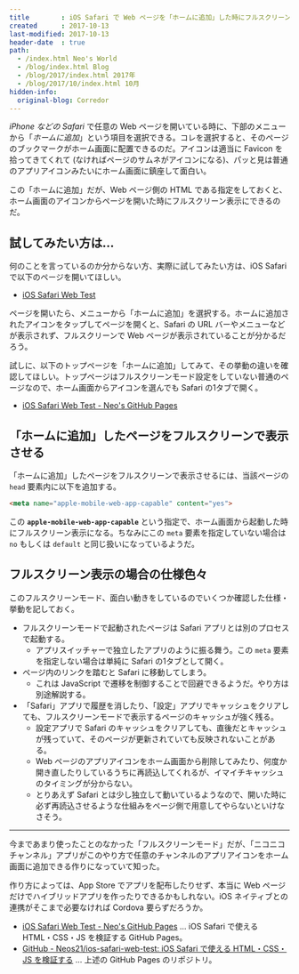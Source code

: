 ```yaml
---
title        : iOS Safari で Web ページを「ホームに追加」した時にフルスクリーン表示にする
created      : 2017-10-13
last-modified: 2017-10-13
header-date  : true
path:
  - /index.html Neo's World
  - /blog/index.html Blog
  - /blog/2017/index.html 2017年
  - /blog/2017/10/index.html 10月
hidden-info:
  original-blog: Corredor
---
```


_iPhone などの Safari_ で任意の Web ページを開いている時に、下部のメニューから「_ホームに追加_」という項目を選択できる。コレを選択すると、そのページのブックマークがホーム画面に配置できるのだ。アイコンは適当に Favicon を拾ってきてくれて (なければページのサムネがアイコンになる)、パッと見は普通のアプリアイコンみたいにホーム画面に鎮座して面白い。

この「ホームに追加」だが、Web ページ側の HTML である指定をしておくと、ホーム画面のアイコンからページを開いた時にフルスクリーン表示にできるのだ。

## 試してみたい方は…

何のことを言っているのか分からない方、実際に試してみたい方は、iOS Safari で以下のページを開いてほしい。

- [iOS Safari Web Test](https://neos21.github.io/poc-ios-safari-web/capable-1.html)

ページを開いたら、メニューから「ホームに追加」を選択する。ホームに追加されたアイコンをタップしてページを開くと、Safari の URL バーやメニューなどが表示されず、フルスクリーンで Web ページが表示されていることが分かるだろう。

試しに、以下のトップページを「ホームに追加」してみて、その挙動の違いを確認してほしい。トップページはフルスクリーンモード設定をしていない普通のページなので、ホーム画面からアイコンを選んでも Safari の1タブで開く。

- [iOS Safari Web Test - Neo's GitHub Pages](https://neos21.github.io/poc-ios-safari-web/)

## 「ホームに追加」したページをフルスクリーンで表示させる

「ホームに追加」したページをフルスクリーンで表示させるには、当該ページの `head` 要素内に以下を追加する。

```html
<meta name="apple-mobile-web-app-capable" content="yes">
```

この **`apple-mobile-web-app-capable`** という指定で、ホーム画面から起動した時にフルスクリーン表示になる。ちなみにこの `meta` 要素を指定していない場合は `no` もしくは `default` と同じ扱いになっているようだ。

## フルスクリーン表示の場合の仕様色々

このフルスクリーンモード、面白い動きをしているのでいくつか確認した仕様・挙動を記しておく。

- フルスクリーンモードで起動されたページは Safari アプリとは別のプロセスで起動する。
  - アプリスイッチャーで独立したアプリのように振る舞う。この `meta` 要素を指定しない場合は単純に Safari の1タブとして開く。
- ページ内のリンクを踏むと Safari に移動してしまう。
  - これは JavaScript で遷移を制御することで回避できるようだ。やり方は別途解説する。
- 「Safari」アプリで履歴を消したり、「設定」アプリでキャッシュをクリアしても、フルスクリーンモードで表示するページのキャッシュが強く残る。
  - 設定アプリで Safari のキャッシュをクリアしても、直後だとキャッシュが残っていて、そのページが更新されていても反映されないことがある。
  - Web ページのアプリアイコンをホーム画面から削除してみたり、何度か開き直したりしているうちに再読込してくれるが、イマイチキャッシュのタイミングが分からない。
  - とりあえず Safari とは少し独立して動いているようなので、開いた時に必ず再読込させるような仕組みをページ側で用意してやらないといけなさそう。

---

今まであまり使ったことのなかった「フルスクリーンモード」だが、「ニコニコチャンネル」アプリがこのやり方で任意のチャンネルのアプリアイコンをホーム画面に追加できる作りになっていて知った。

作り方によっては、App Store でアプリを配布したりせず、本当に Web ページだけでハイブリッドアプリを作ったりできるかもしれない。iOS ネイティブとの連携がそこまで必要なければ Cordova 要らずだろうか。

- [iOS Safari Web Test - Neo's GitHub Pages](https://neos21.github.io/poc-ios-safari-web/) … iOS Safari で使える HTML・CSS・JS を検証する GitHub Pages。
- [GitHub - Neos21/ios-safari-web-test: iOS Safari で使える HTML・CSS・JS を検証する](https://github.com/Neos21/poc-ios-safari-web) … 上述の GitHub Pages のリポジトリ。
